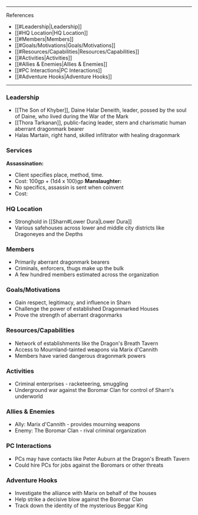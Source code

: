 
---

References
- [[#Leadership|Leadership]]
- [[#HQ Location|HQ Location]]
- [[#Members|Members]]
- [[#Goals/Motivations|Goals/Motivations]]
- [[#Resources/Capabilities|Resources/Capabilities]]
- [[#Activities|Activities]]
- [[#Allies & Enemies|Allies & Enemies]]
- [[#PC Interactions|PC Interactions]]
- [[#Adventure Hooks|Adventure Hooks]]

---
### Leadership

- [[The Son of Khyber]], Daine Halar Deneith, leader, possed by the soul of Daine, who lived during the War of the Mark
- [[Thora Tarkanan]], public-facing leader, stern and charismatic human aberrant dragonmark bearer
- Halas Martain, right hand, skilled infiltrator with healing dragonmark

### Services
**Assassination:**
- Client specifies place, method, time.
- Cost: 100gp + (1d4 x 100)gp
**Manslaughter:**
- No specifics, assassin is sent when coinvent
- Cost: 
### HQ Location

- Stronghold in [[Sharn#Lower Dura|Lower Dura]]
- Various safehouses across lower and middle city districts like Dragoneyes and the Depths

### Members

- Primarily aberrant dragonmark bearers
- Criminals, enforcers, thugs make up the bulk
- A few hundred members estimated across the organization

### Goals/Motivations

- Gain respect, legitimacy, and influence in Sharn
- Challenge the power of established Dragonmarked Houses
- Prove the strength of aberrant dragonmarks

### Resources/Capabilities

- Network of establishments like the Dragon's Breath Tavern
- Access to Mournland-tainted weapons via Marix d'Cannith
- Members have varied dangerous dragonmark powers

### Activities

- Criminal enterprises - racketeering, smuggling
- Underground war against the Boromar Clan for control of Sharn's underworld

### Allies & Enemies

- Ally: Marix d'Cannith - provides mourning weapons
- Enemy: The Boromar Clan - rival criminal organization

### PC Interactions

- PCs may have contacts like Peter Auburn at the Dragon's Breath Tavern
- Could hire PCs for jobs against the Boromars or other threats

### Adventure Hooks

- Investigate the alliance with Marix on behalf of the houses
- Help strike a decisive blow against the Boromar Clan
- Track down the identity of the mysterious Beggar King